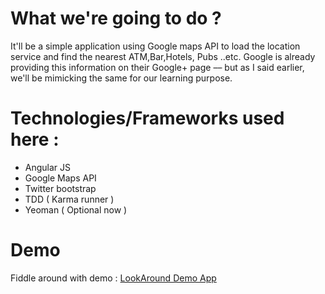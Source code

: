 What we're going to do ?
=======================

It'll be a simple application using Google maps API to load the location service and find the nearest ATM,Bar,Hotels, Pubs ..etc. Google is already
providing this information on their Google+ page –– but as I said earlier, we'll be mimicking the same for our learning purpose.

Technologies/Frameworks used here :
======================

- Angular JS
- Google Maps API
- Twitter bootstrap
- TDD ( Karma runner )
- Yeoman ( Optional now )


Demo
====

Fiddle around with demo : [LookAround Demo App ](http://lookaround.herokuapp.com/)

